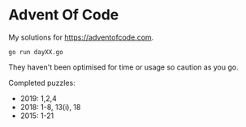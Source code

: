 # Advent Of Code

My solutions for https://adventofcode.com.

`go run dayXX.go`

They haven't been optimised for time or usage so caution as you go.

Completed puzzles:
- 2019: 1,2,4
- 2018: 1-8, 13(i), 18
- 2015: 1-21
